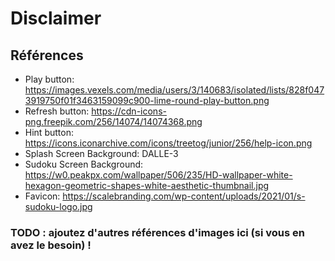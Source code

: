 # Disclaimer

## Références

- Play button: https://images.vexels.com/media/users/3/140683/isolated/lists/828f0473919750f01f3463159099c900-lime-round-play-button.png
- Refresh button: https://cdn-icons-png.freepik.com/256/14074/14074368.png
- Hint button: https://icons.iconarchive.com/icons/treetog/junior/256/help-icon.png
- Splash Screen Background: DALLE-3
- Sudoku Screen Background: https://w0.peakpx.com/wallpaper/506/235/HD-wallpaper-white-hexagon-geometric-shapes-white-aesthetic-thumbnail.jpg
- Favicon: https://scalebranding.com/wp-content/uploads/2021/01/s-sudoku-logo.jpg

### TODO : ajoutez d'autres références d'images ici (si vous en avez le besoin) !
